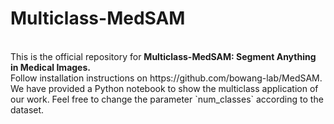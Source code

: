 # Multiclass-MedSAM
<br>
This is the official repository for <b>Multiclass-MedSAM: Segment Anything in Medical Images.</b>
<br>
Follow installation instructions on https://github.com/bowang-lab/MedSAM. <br>
We have provided a Python notebook to show the multiclass application of our work. Feel free to change the parameter `num_classes` according to the dataset.

